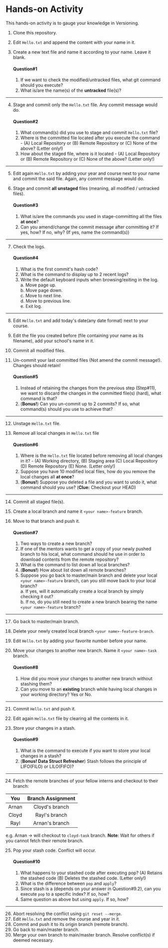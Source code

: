 # Hands-on Activity
This hands-on activity is to gauge your knowledge in Versioning.

1. Clone this repository.
2. Edit `Hello.txt` and append the content with your name in it.
3. Create a new text file and name it according to your name. Leave it blank.

	#### Question#1
	1. If we want to check the modified/untracked files, what git command should you execute?  
	2. What is/are the name(s) of the **untracked** file(s)?  
___

4.  Stage and commit only the `Hello.txt` file. Any commit message would do.

	#### Question#2
	1. What command(s) did you use to stage and commit `Hello.txt` file?
	2. Where is the committed file located after you execute the command - (A) Local Repository or (B) Remote Repository or (C) None of the above? (Letter only!)
	3. How about the staged file, where is it located - (A) Local Repository or (B) Remote Repository or (C\) None of the above? (Letter only!)
---
5. Edit again `Hello.txt` by adding your year and course next to your name and commit the said file. Again, any commit message would do.
6. Stage and commit **all** **unstaged** files (meaning, all modified / untracked files).

	#### Question#3
	1. What is/are the commands you used in stage-committing all the files **at once**?
	2. Can you amend/change the commit message after committing it? If yes, how? If no, why? (If yes, name the command(s))
---

7. Check the logs.

	#### Question#4
	1. What is the first commit's hash code?
	2. What is the command to display up to 2 recent logs?
	3. Write the default keyboard inputs when browsing/exiting in the log.  
			a. Move page up.  
			b. Move page down.  
			c. Move to next line.  
			d. Move to previous line.  
			e. Exit log.  
---
8. Edit `Hello.txt` and add today's date(any date format) next to your course.
9. Edit the file you created before (file containing your name as its filename), add your school's name in it.
10. Commit all modified files.
11. Un-commit your last committed files (Not amend the commit message!). Changes should retain!
	
	#### Question#5
	1. Instead of retaining the changes from the previous step (Step#11), we want to  discard the changes in the committed file(s) (hard), what command is that?
	2. (**Bonus!**) Can you un-commit up to 2 commits? If so, what command(s) should you use to achieve that?
---

12. Unstage `Hello.txt` file.
13. Remove all local changes in `Hello.txt` file

	#### Question#6
	1. Where is the `Hello.txt` file located before removing all local changes in it? - (A) Working directory, (B) Staging area (C\) Local Repository (D) Remote Repository (E) None. (Letter only!)
	2. Suppose you have 10 modified local files, how do you remove the local changes all **at once**?
	3. (**Bonus!**) Suppose you deleted a file and you want to undo it, what command should you use? (**Clue:** Checkout your HEAD)
---
14.  Commit all staged file(s).
15. Create a local branch and name it `<your name>-feature` branch.
16.  Move to that branch and push it.
		
		#### Question#7
		1. Two ways to create a new branch?
		2. If one of the mentors wants to get a copy of your newly pushed branch to his local, what command should he use in order to download contents from the remote repository?
		3. What is the command to list down all local branches?
		4. (**Bonus!**) How about list down all remote branches?
		5. Suppose you go back to master/main branch and delete your local `<your name>-feature` branch, can you still move back to your local branch?  
			a. If yes, will it automatically create a local branch by simply checking it out?  
			b. If no, do you still need to create a new branch bearing the name `<your name>-feature` branch?  
---
17. Go back to master/main branch.
18. Delete your newly created local branch `<your name>-feature-branch`.
19. Edit `Hello.txt` by adding your favorite number before your name.
20. Move your changes to another new branch. Name it `<your name>-task` branch.

	#### Question#8
	1. How did you move your changes to another new branch without stashing them?
	2. Can you move to an **existing** branch while having local changes in your working directory? Yes or No.
---

21. Commit `Hello.txt` and push it.
22. Edit again `Hello.txt` file by clearing all the contents in it.
23. Store your changes in a stash.

	#### Question#9
	1. What is the command to execute if you want to store your local changes in a stash?
	2. (**Bonus! Data Struct Refresher**) Stash follows the principle of  LIFO(FILO) or LILO(FIFO)?
---
24. Fetch the remote branches of your fellow interns and checkout to their branch:

| You | Branch Assignment |
|:---:|:---:|
| Arnan | Cloyd's branch |
| Cloyd | Rayl's branch |
| Rayl | Arnan's branch |

e.g. Arnan -> will checkout to `cloyd-task` branch. 
**Note**: Wait for others if you cannot fetch their remote branch.

25. Pop your stash code. Conflict will occur.

	#### Question#10
	1. What happens to your stashed code after executing pop? (A) Retains the stashed code (B) Deletes the stashed code. (Letter only!)
	2. What is the difference between `pop` and `apply`?
	3. Since stash is a (depends on your answer in Question#9.2), can you execute `pop` to a specific index? If so, how?
	4. Same question as above but using `apply`. If so, how?
---
26. Abort resolving the conflict using `git reset --merge`.
27. Edit `Hello.txt` and remove the course and year in it.
28. Commit and push  it to its origin branch (remote branch).
29. Go back to main/master branch.
30. Merge your own branch to  main/master branch. Resolve conflict(s) if deemed necessary.
